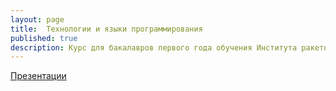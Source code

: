 ```yaml
---
layout: page
title:  Технологии и языки программирования
published: true
description: Курс для бакалавров первого года обучения Института ракетно-космической техники Самарского университета.
---
```


[Презентации](presentations.md)
